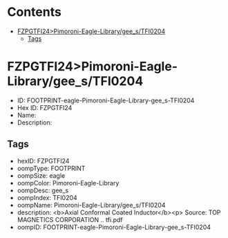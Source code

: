 



Contents
========

* [FZPGTFI24>Pimoroni-Eagle-Library/gee_s/TFI0204](#fzpgtfi24pimoroni-eagle-librarygee_stfi0204)
	* [Tags](#tags)

# FZPGTFI24>Pimoroni-Eagle-Library/gee_s/TFI0204

- ID: FOOTPRINT-eagle-Pimoroni-Eagle-Library-gee_s-TFI0204
- Hex ID: FZPGTFI24
- Name: 
- Description: 

## Tags

- hexID: FZPGTFI24
- oompType: FOOTPRINT
- oompSize: eagle
- oompColor: Pimoroni-Eagle-Library
- oompDesc: gee_s
- oompIndex: TFI0204
- oompName: Pimoroni-Eagle-Library/gee_s/TFI0204
- description: &lt;b&gt;Axial Conformal Coated Inductor&lt;/b&gt;&lt;p&gt;
Source: TOP MAGNETICS CORPORATION .. tfi.pdf
- oompID: FOOTPRINT-eagle-Pimoroni-Eagle-Library-gee_s-TFI0204
